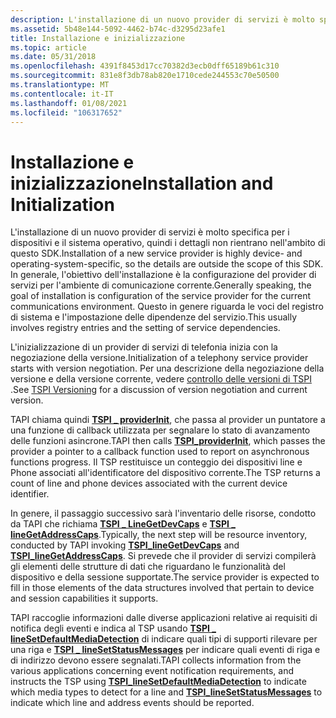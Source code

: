 ```yaml
---
description: L'installazione di un nuovo provider di servizi è molto specifica per i dispositivi e il sistema operativo, quindi i dettagli non rientrano nell'ambito di questo SDK.
ms.assetid: 5b48e144-5092-4462-b74c-d3295d23afe1
title: Installazione e inizializzazione
ms.topic: article
ms.date: 05/31/2018
ms.openlocfilehash: 4391f8453d17cc70382d3ecb0dff65189b61c310
ms.sourcegitcommit: 831e8f3db78ab820e1710cede244553c70e50500
ms.translationtype: MT
ms.contentlocale: it-IT
ms.lasthandoff: 01/08/2021
ms.locfileid: "106317652"
---
```

# <a name="installation-and-initialization"></a><span data-ttu-id="a0cd2-103">Installazione e inizializzazione</span><span class="sxs-lookup"><span data-stu-id="a0cd2-103">Installation and Initialization</span></span>

<span data-ttu-id="a0cd2-104">L'installazione di un nuovo provider di servizi è molto specifica per i dispositivi e il sistema operativo, quindi i dettagli non rientrano nell'ambito di questo SDK.</span><span class="sxs-lookup"><span data-stu-id="a0cd2-104">Installation of a new service provider is highly device- and operating-system-specific, so the details are outside the scope of this SDK.</span></span> <span data-ttu-id="a0cd2-105">In generale, l'obiettivo dell'installazione è la configurazione del provider di servizi per l'ambiente di comunicazione corrente.</span><span class="sxs-lookup"><span data-stu-id="a0cd2-105">Generally speaking, the goal of installation is configuration of the service provider for the current communications environment.</span></span> <span data-ttu-id="a0cd2-106">Questo in genere riguarda le voci del registro di sistema e l'impostazione delle dipendenze del servizio.</span><span class="sxs-lookup"><span data-stu-id="a0cd2-106">This usually involves registry entries and the setting of service dependencies.</span></span>

<span data-ttu-id="a0cd2-107">L'inizializzazione di un provider di servizi di telefonia inizia con la negoziazione della versione.</span><span class="sxs-lookup"><span data-stu-id="a0cd2-107">Initialization of a telephony service provider starts with version negotiation.</span></span> <span data-ttu-id="a0cd2-108">Per una descrizione della negoziazione della versione e della versione corrente, vedere [controllo delle versioni di TSPI](tspi-versioning.md) .</span><span class="sxs-lookup"><span data-stu-id="a0cd2-108">See [TSPI Versioning](tspi-versioning.md) for a discussion of version negotiation and current version.</span></span>

<span data-ttu-id="a0cd2-109">TAPI chiama quindi [**TSPI \_ providerInit**](/windows/win32/api/tspi/nf-tspi-tspi_providerinit), che passa al provider un puntatore a una funzione di callback utilizzata per segnalare lo stato di avanzamento delle funzioni asincrone.</span><span class="sxs-lookup"><span data-stu-id="a0cd2-109">TAPI then calls [**TSPI\_providerInit**](/windows/win32/api/tspi/nf-tspi-tspi_providerinit), which passes the provider a pointer to a callback function used to report on asynchronous functions progress.</span></span> <span data-ttu-id="a0cd2-110">Il TSP restituisce un conteggio dei dispositivi line e Phone associati all'identificatore del dispositivo corrente.</span><span class="sxs-lookup"><span data-stu-id="a0cd2-110">The TSP returns a count of line and phone devices associated with the current device identifier.</span></span>

<span data-ttu-id="a0cd2-111">In genere, il passaggio successivo sarà l'inventario delle risorse, condotto da TAPI che richiama [**TSPI \_ LineGetDevCaps**](/windows/win32/api/tspi/nf-tspi-tspi_linegetdevcaps) e [**TSPI \_ lineGetAddressCaps**](/windows/win32/api/tspi/nf-tspi-tspi_linegetaddresscaps).</span><span class="sxs-lookup"><span data-stu-id="a0cd2-111">Typically, the next step will be resource inventory, conducted by TAPI invoking [**TSPI\_lineGetDevCaps**](/windows/win32/api/tspi/nf-tspi-tspi_linegetdevcaps) and [**TSPI\_lineGetAddressCaps**](/windows/win32/api/tspi/nf-tspi-tspi_linegetaddresscaps).</span></span> <span data-ttu-id="a0cd2-112">Si prevede che il provider di servizi compilerà gli elementi delle strutture di dati che riguardano le funzionalità del dispositivo e della sessione supportate.</span><span class="sxs-lookup"><span data-stu-id="a0cd2-112">The service provider is expected to fill in those elements of the data structures involved that pertain to device and session capabilities it supports.</span></span>

<span data-ttu-id="a0cd2-113">TAPI raccoglie informazioni dalle diverse applicazioni relative ai requisiti di notifica degli eventi e indica al TSP usando [**TSPI \_ lineSetDefaultMediaDetection**](/windows/win32/api/tspi/nf-tspi-tspi_linesetdefaultmediadetection) di indicare quali tipi di supporti rilevare per una riga e [**TSPI \_ lineSetStatusMessages**](/windows/win32/api/tspi/nf-tspi-tspi_linesetstatusmessages) per indicare quali eventi di riga e di indirizzo devono essere segnalati.</span><span class="sxs-lookup"><span data-stu-id="a0cd2-113">TAPI collects information from the various applications concerning event notification requirements, and instructs the TSP using [**TSPI\_lineSetDefaultMediaDetection**](/windows/win32/api/tspi/nf-tspi-tspi_linesetdefaultmediadetection) to indicate which media types to detect for a line and [**TSPI\_lineSetStatusMessages**](/windows/win32/api/tspi/nf-tspi-tspi_linesetstatusmessages) to indicate which line and address events should be reported.</span></span>

 

 
